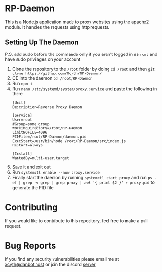 # RP-Daemon

This is a Node.js application made to proxy websites using the apache2 module.
It handles the requests using http requests.

## Setting Up The Daemon
P.S: add sudo before the commands only if you aren't logged in as `root` and have sudo privilages on your account
1. Clone the repository to the `/root` folder by doing `cd /root` and then `git clone https://github.com/Xcyth/RP-Daemon/`
2. CD into the daemon `cd /root/RP-Daemon`
3. Run `npm i`
4. Run `nano /etc/systemd/system/proxy.service` and paste the following in there
   ```
   [Unit]
   Description=Reverse Proxy Daemon

   [Service]
   User=root
   #Group=some_group
   WorkingDirectory=/root/RP-Daemon
   LimitNOFILE=4096
   PIDFile=/root/RP-Daemon/daemon.pid
   ExecStart=/usr/bin/node /root/RP-Daemon/src/index.js
   Restart=always
   
   [Install]
   WantedBy=multi-user.target
 5. Save it and exit out
 6. Run `systemctl enable --now proxy.service`
 7. Finally start the daemon by running `systemctl start proxy` and run `ps -ef | grep -v grep | grep proxy | awk '{ print $2 }' > proxy.pid` to generate the PID file

# Contributing
If you would like to contribute to this repository, feel free to make a pull request.

# Bug Reports
If you find any security vulnerabilities please email me at [xcyth@danbot.host](mailto://xcyth@danbot.host) or join the discord [server](https://discord.gg/dbh)
